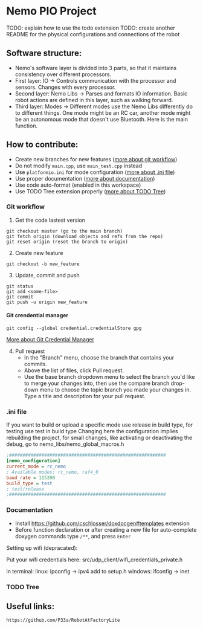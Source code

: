 # Nemo PIO Project
TODO: explain how to use the todo extension
TODO: create another README for the physical configurations and connections of the robot
## Software structure:
* Nemo's software layer is divided into 3 parts, so that it maintains consistency over different processors.
* First layer: IO -> Controls communication with the processor and sensors. Changes with every processor. 
* Second layer: Nemo Libs -> Parses and formats IO information. Basic robot actions are defined in this layer, such as walking forward.
* Third layer: Modes -> Different modes use the Nemo Libs differently do to different things. One mode might be an RC car, another mode might be an autonomous mode that doesn't use Bluetooth. Here is the main function.

## How to contribute:
* Create new branches for new features ([more about git workflow](###-git-workflow))
* Do not modify `main.cpp`, use `main_test.cpp` instead
* Use `platformio.ini` for mode configuration ([more about .ini file](###-.ini-file))
* Use proper documentation ([more about documentation](###-.documentation))
* Use code auto-format (enabled in this workspace)
* Use TODO Tree extension properly ([more about TODO Tree](###-.todo-tree))

### Git workflow

1. Get the code lastest version
```
git checkout master (go to the main branch)
git fetch origin (download objects and refs from the repo)
git reset origin (reset the branch to origin)
```
2. Create new feature
```
git checkout -b new_feature
```
3. Update, commit and push
```
git status
git add <some-file>
git commit
git push -u origin new_feature
```
#### Git crendential manager
```
git config --global credential.credentialStore gpg
```
[More about Git Credential Manager](https://github.com/GitCredentialManager/)

4. Pull request <br>
    * In the "Branch" menu, choose the branch that contains your commits. 
    * Above the list of files, click Pull request. 
    * Use the base branch dropdown menu to select the branch you'd like to merge your changes into, then use the compare branch drop-down menu to choose the topic branch you made your changes in.
Type a title and description for your pull request.

### .ini file
If you want to build or upload a specific mode use
release in build type, for testing use test in build type
Changing here the configuration implies rebuilding the
project, for small changes, like activating
or deactivating the debug, go to 
nemo_libs/nemo_global_macros.h

```ini
;##########################################################
[nemo_configuration]
current_mode = rc_nemo
; Available modes: rc_nemo, raf4_0
baud_rate = 115200
build_type = test
; test/release
;##########################################################
```
### Documentation
* Install https://github.com/cschlosser/doxdocgen#templates extension
* Before function declaration or after creating a new file for auto-complete doxygen commands type `/**`, and press `Enter`

Setting up wifi (depracated):

Put your wifi credentials here:
src/udp_client/wifi_credentials_private.h

in terminal:    linux: ipconfig -> ipv4     add to setup.h
                windows: ifconfig -> inet

### TODO Tree

## Useful links:
    https://github.com/P33a/RobotAtFactoryLite